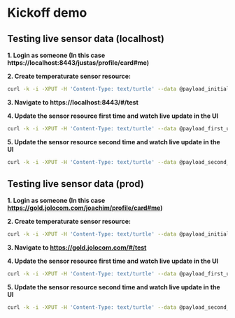 # Kickoff demo

## Testing live sensor data (localhost)

**1. Login as someone  (In this case https://localhost:8443/justas/profile/card#me)**

**2. Create temperaturate sensor resource:**

```bash
curl -k -i -XPUT -H 'Content-Type: text/turtle' --data @payload_initial.ttl https://localhost:8443/justas/little-sister/sensor
```

**3. Navigate to https://localhost:8443/#/test**

**4. Update the sensor resource first time and watch live update in the UI**

```bash
curl -k -i -XPUT -H 'Content-Type: text/turtle' --data @payload_first_update.ttl https://localhost:8443/justas/little-sister/sensor
```

**5. Update the sensor resource second time and watch live update in the UI**

```bash
curl -k -i -XPUT -H 'Content-Type: text/turtle' --data @payload_second_update.ttl https://localhost:8443/justas/little-sister/sensor
```

## Testing live sensor data (prod)

**1. Login as someone  (In this case https://gold.jolocom.com/joachim/profile/card#me)**

**2. Create temperaturate sensor resource:**

```bash
curl -k -i -XPUT -H 'Content-Type: text/turtle' --data @payload_initial.ttl https://gold.jolocom.com/joachim/little-sister/sensor
```

**3. Navigate to https://gold.jolocom.com/#/test**

**4. Update the sensor resource first time and watch live update in the UI**

```bash
curl -k -i -XPUT -H 'Content-Type: text/turtle' --data @payload_first_update.ttl https://gold.jolocom.com/joachim/little-sister/sensor
```

**5. Update the sensor resource second time and watch live update in the UI**

```bash
curl -k -i -XPUT -H 'Content-Type: text/turtle' --data @payload_second_update.ttl https://gold.jolocom.com/joachim/little-sister/sensor
```

